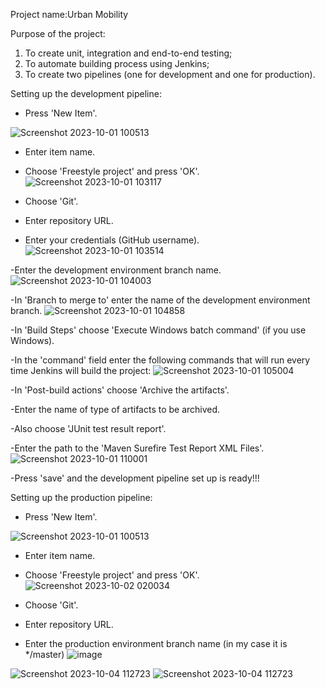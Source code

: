 Project name:Urban Mobility

Purpose of the project: 
1. To create unit, integration and end-to-end testing;
2. To automate building process using Jenkins;
3. To create two pipelines (one for development and one for production).

Setting up the development pipeline:
- Press 'New Item'.

![Screenshot 2023-10-01 100513](https://github.com/ivanaorz/urban-mobility/assets/113606494/b0410dd1-1730-40d1-a824-5b64cd4a193a)
- Enter item name.
- Choose 'Freestyle project' and press 'OK'.
 ![Screenshot 2023-10-01 103117](https://github.com/ivanaorz/urban-mobility/assets/113606494/651e09fb-2fb4-4d97-9fe3-75825c31c0e8)
  
- Choose 'Git'.
- Enter repository URL.
- Enter your credentials (GitHub username). 
![Screenshot 2023-10-01 103514](https://github.com/ivanaorz/urban-mobility/assets/113606494/04ab4533-270a-4c60-8202-d19550a3b09c)

  
-Enter the development environment branch name. 
![Screenshot 2023-10-01 104003](https://github.com/ivanaorz/urban-mobility/assets/113606494/7da058eb-5337-4c53-9e0c-98596cb7786e)


-In 'Branch to merge to' enter the name of the development environment branch.
![Screenshot 2023-10-01 104858](https://github.com/ivanaorz/urban-mobility/assets/113606494/f4ac12c3-34b8-48f4-bd3f-cb46c9b18683)

  
-In 'Build Steps' choose 'Execute Windows batch command' (if you use Windows).

-In the 'command' field enter the following commands that will run every time Jenkins will build the project:
![Screenshot 2023-10-01 105004](https://github.com/ivanaorz/urban-mobility/assets/113606494/53e3b115-fc63-4f48-a362-ec155ecbf644)

-In 'Post-build actions' choose 'Archive the artifacts'.

-Enter the name of type of artifacts to be archived.

-Also choose 'JUnit test result report'.

-Enter the path to the 'Maven Surefire Test Report XML Files'.
![Screenshot 2023-10-01 110001](https://github.com/ivanaorz/urban-mobility/assets/113606494/64d43c3c-ffe1-4885-adfa-1a8f602aeef0)

-Press 'save' and the development pipeline set up is ready!!!


Setting up the production pipeline:
- Press 'New Item'.

![Screenshot 2023-10-01 100513](https://github.com/ivanaorz/urban-mobility/assets/113606494/b0410dd1-1730-40d1-a824-5b64cd4a193a)
- Enter item name.
- Choose 'Freestyle project' and press 'OK'.
![Screenshot 2023-10-02 020034](https://github.com/ivanaorz/urban-mobility/assets/113606494/12e3e235-44a8-4b6b-8e07-6a71a1b51539)

- Choose 'Git'.
- Enter repository URL.
- Enter the production environment branch name (in my case it is */master)
![image](https://github.com/ivanaorz/urban-mobility/assets/113606494/4fd11ce8-fe9b-4588-b164-2a7ef79ad766)

![Screenshot 2023-10-04 112723](https://github.com/ivanaorz/urban-mobility/assets/113606494/b50eb5b2-4a8f-4d31-b3ae-f0bce3577d91)
![Screenshot 2023-10-04 112723](https://github.com/ivanaorz/urban-mobility/assets/113606494/b70467cc-197c-48b7-b8c8-67fff4dd5a5b)








  




  


